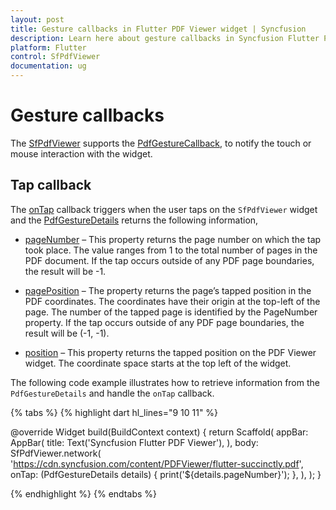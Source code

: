 ```yaml
---
layout: post
title: Gesture callbacks in Flutter PDF Viewer widget | Syncfusion
description: Learn here about gesture callbacks in Syncfusion Flutter PDF Viewer (SfPdfViewer) widget.
platform: Flutter
control: SfPdfViewer
documentation: ug
---
```


# Gesture callbacks

The [SfPdfViewer](https://pub.dev/documentation/syncfusion_flutter_pdfviewer/latest/pdfviewer/SfPdfViewer-class.html) supports the [PdfGestureCallback](https://pub.dev/documentation/syncfusion_flutter_pdfviewer/latest/pdfviewer/PdfGestureTapCallback.html), to notify the touch or mouse interaction with the widget.

## Tap callback

The [onTap](https://pub.dev/documentation/syncfusion_flutter_pdfviewer/latest/pdfviewer/SfPdfViewer/onTap.html) callback triggers when the user taps on the `SfPdfViewer` widget and the [PdfGestureDetails](https://pub.dev/documentation/syncfusion_flutter_pdfviewer/latest/pdfviewer/PdfGestureDetails-class.html) returns the following information,

* [pageNumber](https://pub.dev/documentation/syncfusion_flutter_pdfviewer/latest/pdfviewer/PdfGestureDetails/pageNumber.html) – This property returns the page number on which the tap took place. The value ranges from 1 to the total number of pages in the PDF document. If the tap occurs outside of any PDF page boundaries, the result will be -1.

* [pagePosition](https://pub.dev/documentation/syncfusion_flutter_pdfviewer/latest/pdfviewer/PdfGestureDetails/pagePosition.html) – The property returns the page’s tapped position in the PDF coordinates. The coordinates have their origin at the top-left of the page. The number of the tapped page is identified by the PageNumber property. If the tap occurs outside of any PDF page boundaries, the result will be (-1, -1).

* [position](https://pub.dev/documentation/syncfusion_flutter_pdfviewer/latest/pdfviewer/PdfGestureDetails/position.html) – This property returns the tapped position on the PDF Viewer widget. The coordinate space starts at the top left of the widget.

The following code example illustrates how to retrieve information from the `PdfGestureDetails` and handle the `onTap` callback. 

{% tabs %}
{% highlight dart hl_lines="9 10 11" %}

@override
Widget build(BuildContext context) {
  return Scaffold(
    appBar: AppBar(
      title: Text('Syncfusion Flutter PDF Viewer'),
    ),
    body: SfPdfViewer.network(
      'https://cdn.syncfusion.com/content/PDFViewer/flutter-succinctly.pdf',
      onTap: (PdfGestureDetails details) {
        print('${details.pageNumber}');
      },
    ),
  );
}

{% endhighlight %}
{% endtabs %}
